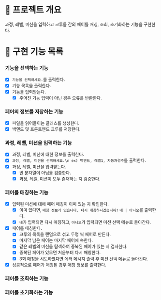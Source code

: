 # 💪 프로젝트 개요

과정, 레벨, 미션을 입력하고 크루들 간의 페어를 매칭, 조회, 초기화하는 기능을 구현한다.

# 📝 구현 기능 목록

### 기능을 선택하는 기능

- [x] `기능을 선택하세요.`를 출력한다.
- [x] 기능 목록을 출력한다.
- [x] 기능을 입력받는다.
    - [x] 주어진 기능 입력이 아닌 경우 오류를 반환한다.

### 페어의 정보를 저장하는 기능

- [x] 파일을 읽어들이는 클래스를 생성한다.
- [x] 백엔드 및 프론트엔드 크루를 저장한다.

### 과정, 레벨, 미션을 입력하는 기능

- [x] 과정, 레벨, 미션에 대한 정보를 출력한다.
- [x] `과정, 레벨, 미션을 선택하세요.\n ex) 백엔드, 레벨1, 자동차경주`를 출력한다.
- [x] 과정, 레벨, 미션을 입력받는다.
    - [x] 빈 문자열이 아님을 검증한다.
    - [x] 과정, 레벨, 미션이 모두 존재하는 지 검증한다.

### 페어를 매칭하는 기능

- [x] 입력된 미션에 대해 페어 매칭이 이미 있는 지 확인한다.
    - [x] 이미 있다면, `매칭 정보가 있습니다. 다시 매칭하시겠습니까?` `네 | 아니오`를 출력한다.
    - [x] `네`가 입력되면 다시 매칭하고, `아니오`가 입력되면 미션 선택 메뉴로 돌아간다.
- [x] 페어를 매칭한다.
    - [x] 크루의 목록을 랜덤으로 섞고 두명 씩 페어로 만든다.
    - [x] 마지막 남은 페어는 마지막 페어에 속한다.
    - [x] 같은 레벨의 미션을 탐색하여 중복된 페어가 있는 지 검사한다.
    - [x] 중복된 페어가 있으면 처음부터 다시 매칭한다.
    - [x] 3회 매칭을 시도하였다면 에러 메시지 출력 후 미션 선택 메뉴로 돌아간다.
- [x] 성공적으로 페어가 매칭된 경우 매칭 정보를 출력한다.

### 페어를 조회하는 기능

### 페어를 초기화하는 기능
